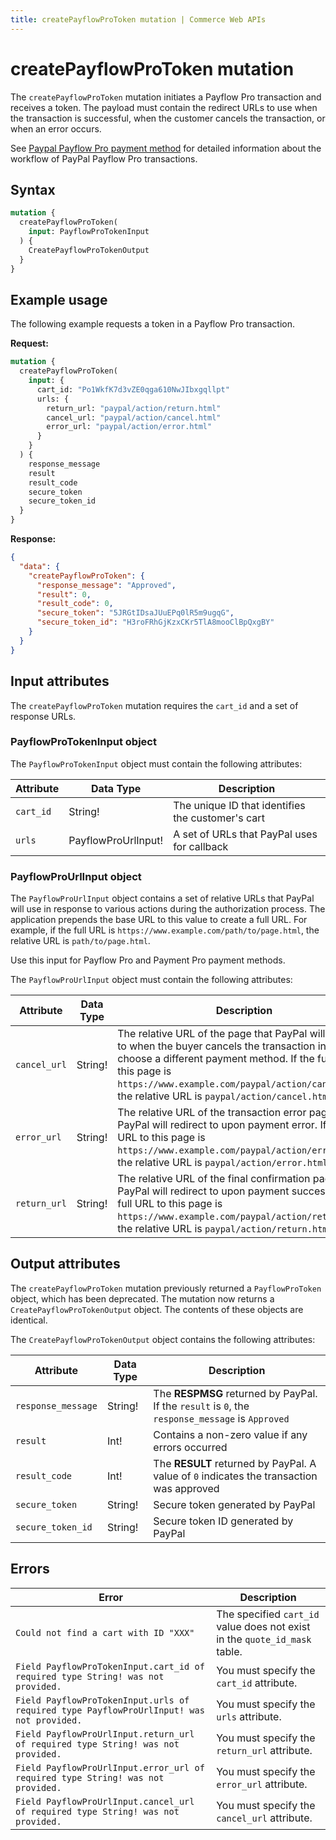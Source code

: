 ```yaml
---
title: createPayflowProToken mutation | Commerce Web APIs
---
```


# createPayflowProToken mutation

The `createPayflowProToken` mutation initiates a Payflow Pro transaction and receives a token. The payload must contain the redirect URLs to use when the transaction is successful, when the customer cancels the transaction, or when an error occurs.

See [Paypal Payflow Pro payment method](../../../payment-methods/payflow-pro.md) for detailed information about the workflow of PayPal Payflow Pro transactions.

## Syntax

```graphql
mutation {
  createPayflowProToken(
    input: PayflowProTokenInput
  ) {
    CreatePayflowProTokenOutput
  }
}
```

## Example usage

The following example requests a token in a Payflow Pro transaction.

**Request:**

```graphql
mutation {
  createPayflowProToken(
    input: {
      cart_id: "Po1WkfK7d3vZE0qga610NwJIbxgqllpt"
      urls: {
        return_url: "paypal/action/return.html"
        cancel_url: "paypal/action/cancel.html"
        error_url: "paypal/action/error.html"
      }
    }
  ) {
    response_message
    result
    result_code
    secure_token
    secure_token_id
  }
}
```

**Response:**

```json
{
  "data": {
    "createPayflowProToken": {
      "response_message": "Approved",
      "result": 0,
      "result_code": 0,
      "secure_token": "5JRGtIDsaJUuEPq0lR5m9ugqG",
      "secure_token_id": "H3roFRhGjKzxCKr5TlA8mooClBpQxgBY"
    }
  }
}
```

## Input attributes

The `createPayflowProToken` mutation requires the `cart_id` and a set of response URLs.

### PayflowProTokenInput object

The `PayflowProTokenInput` object must contain the following attributes:

Attribute |  Data Type | Description
--- | --- | ---
`cart_id` | String! | The unique ID that identifies the customer's cart
`urls` | PayflowProUrlInput! | A set of URLs that PayPal uses for callback

### PayflowProUrlInput object

The `PayflowProUrlInput` object contains a set of relative URLs that PayPal will use in response to various actions during the authorization process. The application prepends the base URL to this value to create a full URL. For example, if the full URL is `https://www.example.com/path/to/page.html`, the relative URL is `path/to/page.html`.

Use this input for Payflow Pro and Payment Pro payment methods.

The `PayflowProUrlInput` object must contain the following attributes:

Attribute |  Data Type | Description
--- | --- | ---
`cancel_url` | String! | The relative URL of the page that PayPal will redirect to when the buyer cancels the transaction in order to choose a different payment method. If the full URL to this page is `https://www.example.com/paypal/action/cancel.html`, the relative URL is `paypal/action/cancel.html`
`error_url` | String! | The relative URL of the transaction error page that PayPal will redirect to upon payment error. If the full URL to this page is `https://www.example.com/paypal/action/error.html`, the relative URL is `paypal/action/error.html`
`return_url` | String! | The relative URL of the final confirmation page that PayPal will redirect to upon payment success. If the full URL to this page is `https://www.example.com/paypal/action/return.html`, the relative URL is `paypal/action/return.html`

## Output attributes

<InlineAlert variant="info" slots="text" />

The `createPayflowProToken` mutation previously returned a `PayflowProToken` object, which has been deprecated. The mutation now returns a `CreatePayflowProTokenOutput` object. The contents of these objects are identical.

The `CreatePayflowProTokenOutput` object contains the following attributes:

Attribute |  Data Type | Description
--- | --- | ---
`response_message` | String! | The **RESPMSG** returned by PayPal. If the `result` is `0`, the `response_message` is `Approved`
`result` | Int! | Contains a non-zero value if any errors occurred
`result_code` | Int! |  The **RESULT** returned by PayPal. A value of `0` indicates the transaction was approved
`secure_token` | String! | Secure token generated by PayPal
`secure_token_id` | String! | Secure token ID generated by PayPal

## Errors

Error | Description
--- | ---
`Could not find a cart with ID "XXX"` | The specified `cart_id` value does not exist in the `quote_id_mask` table.
`Field PayflowProTokenInput.cart_id of required type String! was not provided.` | You must specify the `cart_id` attribute.
`Field PayflowProTokenInput.urls of required type PayflowProUrlInput! was not provided.` | You must specify the `urls` attribute.
`Field PayflowProUrlInput.return_url of required type String! was not provided.` | You must specify the `return_url` attribute.
`Field PayflowProUrlInput.error_url of required type String! was not provided.` | You must specify the `error_url` attribute.
`Field PayflowProUrlInput.cancel_url of required type String! was not provided.` | You must specify the `cancel_url` attribute.
